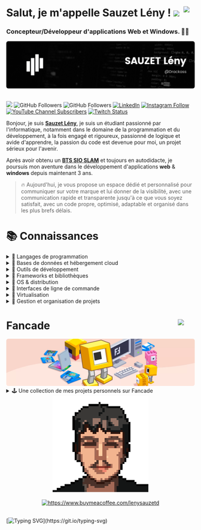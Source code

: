 # Salut, je m'appelle Sauzet Lény ! <a href="https://github.com/Drackass/Drackass/blob/main/README.md"><img align="right" src="https://cdn-icons-png.flaticon.com/512/197/197374.png" width="30px" /></a><img width="30" src="https://raw.githubusercontent.com/MartinHeinz/MartinHeinz/master/wave.gif">
### Concepteur/Développeur d'applications Web et Windows. 🧑‍💻

<picture>
  <source media="(prefers-color-scheme: dark)" srcset="https://github.com/Drackass/Drackass/blob/main/banner-dark.png">
  <source media="(prefers-color-scheme: light)" srcset="https://github.com/Drackass/Drackass/blob/main/banner-light.png">
  <img alt="Main Banner" src="https://github.com/Drackass/Drackass/blob/main/banner-dark.png">
</picture>

</br>
</br>

![](https://komarev.com/ghpvc/?username=your-github-username&style=flat&color=grey)
![GitHub Followers](https://img.shields.io/github/followers/drackass?style=social)
![GitHub Followers](https://img.shields.io/github/stars/drackass?style=social)
[![LinkedIn](https://img.shields.io/badge/LinkedIn-Connect-blue?style=social&logo=linkedin)](https://www.linkedin.com/in/lény-sauzet-931172264/)
[![Instagram Follow](https://img.shields.io/badge/Instagram-Follow-blueviolet?logo=instagram&style=social)](https://www.instagram.com/lenysauzet/)
[![YouTube Channel Subscribers](https://img.shields.io/youtube/channel/subscribers/UCQAR8f6Gq2xdSDdhVAXfWlg?style=social)](https://www.youtube.com/@drack4ss?sub_confirmation=1)
[![Twitch Status](https://img.shields.io/twitch/status/drackass?style=social)](https://twitch.com/drackass)

Bonjour, je suis [**Sauzet Lény**](http://ent.btssio.net/leny.sauzet/), je suis un étudiant passionné par l'informatique, notamment dans le domaine de la programmation et du développement, à la fois engagé et rigoureux, passionné de logique et avide d'apprendre, la passion du code est devenue pour moi, un projet sérieux pour l'avenir.

Après avoir obtenu un [**BTS SIO SLAM**](https://www.onisep.fr/ressources/univers-formation/Formations/Post-bac/bts-services-informatiques-aux-organisations-option-b-solutions-logicielles-et-applications-metiers) et toujours en autodidacte, je poursuis mon aventure dans le développement d'applications **web** & **windows** depuis maintenant 3 ans.

> 🔥 Aujourd'hui, je vous propose un espace dédié et personnalisé pour communiquer sur votre marque et lui donner de la visibilité, avec une communication rapide et transparente jusqu'à ce que vous soyez satisfait, avec un code propre, optimisé, adaptable et organisé dans les plus brefs délais.

# 📚 Connaissances
<details>
<summary>📕 Langages de programmation</summary>
<br/>
  
[![C#](https://img.shields.io/badge/C%23-058c0b?style=for-the-badge&logo=c-sharp&logoColor=white&labelColor=058c0b)](https://docs.microsoft.com/en-us/dotnet/csharp/)

[![C++](https://img.shields.io/badge/C%2B%2B-00417b?style=for-the-badge&logo=c%2B%2B&logoColor=white&labelColor=00417b)](https://www.cplusplus.com/doc/)

[![Visual Basic](https://img.shields.io/badge/Visual%20Basic-004a85?style=for-the-badge&logo=.net&logoColor=white&labelColor=004a85)](https://docs.microsoft.com/en-us/dotnet/visual-basic/)

[![HTML](https://img.shields.io/badge/HTML-d84924?style=for-the-badge&logo=html5&logoColor=white&labelColor=d84924)](https://developer.mozilla.org/en-US/docs/Web/HTML)

[![CSS](https://img.shields.io/badge/CSS-0066b6?style=for-the-badge&logo=css3&logoColor=white&labelColor=#0066b6)](https://developer.mozilla.org/en-US/docs/Web/CSS)

[![Sass](https://img.shields.io/badge/Sass-cd669a?style=for-the-badge&logo=sass&logoColor=white&labelColor=cd669a)](https://sass-lang.com/)

[![PHP](https://img.shields.io/badge/PHP-4c5789?style=for-the-badge&logo=php&logoColor=white&labelColor=4c5789)](https://www.php.net/manual/en/)

[![JavaScript](https://img.shields.io/badge/JavaScript-ead41c?style=for-the-badge&logo=javascript&logoColor=black&labelColor=ead41c)](https://developer.mozilla.org/en-US/docs/Web/JavaScript)

[![Python](https://img.shields.io/badge/Python-336d9d?style=for-the-badge&logo=python&logoColor=white&labelColor=336d9d)](https://docs.python.org/3/)

[![Node.js](https://img.shields.io/badge/Node.js-539e43?style=for-the-badge&logo=node.js&logoColor=white&labelColor=539e43)](https://nodejs.org/en/docs/)

[![Scratch](https://img.shields.io/badge/Scratch-ec9f37?style=for-the-badge&logo=scratch&logoColor=white&labelColor=ec9f37)](https://en.scratch-wiki.info/wiki/Scratch_Wiki_Home)

![Java](https://img.shields.io/badge/java-%23ED8B00.svg?style=for-the-badge&logo=openjdk&logoColor=white)

![Markdown](https://img.shields.io/badge/markdown-%23000000.svg?style=for-the-badge&logo=markdown&logoColor=white)

![TypeScript](https://img.shields.io/badge/typescript-%23007ACC.svg?style=for-the-badge&logo=typescript&logoColor=white)

</details>

<details>
<summary>📗 Bases de données et hébergement cloud</summary>
<br/>
  
[![GitHub Pages](https://img.shields.io/badge/GitHub%20Pages-1d2024?style=for-the-badge&logo=github&logoColor=white&labelColor=1d2024)](https://docs.github.com/en/pages)

[![MySQL](https://img.shields.io/badge/MySQL-d88700?style=for-the-badge&logo=mysql&logoColor=white&labelColor=d88700)](https://dev.mysql.com/doc/)

[![SQL Server](https://img.shields.io/badge/SQL%20Server-cf0513?style=for-the-badge&logo=microsoft%20sql%20server&logoColor=white&labelColor=cf0513)](https://docs.microsoft.com/en-us/sql/ssms/sql-server-management-studio-ssms)

[![MariaDB](https://img.shields.io/badge/MariaDB-c0765a?style=for-the-badge&logo=mariadb&logoColor=white&labelColor=c0765a)](https://mariadb.com/docs/)

[![Oracle](https://img.shields.io/badge/Oracle-be4331?style=for-the-badge&logo=oracle&logoColor=white&labelColor=be4331)](https://docs.oracle.com/en/)

[![SQLite](https://img.shields.io/badge/SQLite-1398e0?style=for-the-badge&logo=sqlite&logoColor=white&labelColor=1398e0)](https://www.sqlite.org/docs.html)

[![PhpMyAdmin](https://img.shields.io/badge/PhpMyAdmin-ff9800?style=for-the-badge&logo=phpmyadmin&logoColor=white&labelColor=ff9800)](https://docs.phpmyadmin.net/en/)

[![HeidiSQL](https://img.shields.io/badge/HeidiSQL-328400?style=for-the-badge&labelColor=328400)](https://www.heidisql.com/help.php)

[![AJAX](https://img.shields.io/badge/AJAX-308bc9?style=for-the-badge&logo=ajax&logoColor=white)](https://api.jquery.com/category/ajax/)

[![SQL](https://img.shields.io/badge/SQL-3199da?style=for-the-badge&logoColor=white&labelColor=3199da)](https://www.w3schools.com/sql/)

![Supabase](https://img.shields.io/badge/Supabase-3ECF8E?style=for-the-badge&logo=supabase&logoColor=white)

![Postman](https://img.shields.io/badge/Postman-FF6C37?style=for-the-badge&logo=postman&logoColor=white)

</details>

<details>
<summary>📘 Outils de développement</summary>
<br/>
  
[![Visual Studio](https://img.shields.io/badge/Visual%20Studio-662e93?style=for-the-badge&logo=visual%20studio&logoColor=white&labelColor=662e93)](https://docs.microsoft.com/en-us/visualstudio/)

[![VS Code](https://img.shields.io/badge/VS%20Code-038fd6?style=for-the-badge&logo=visual%20studio%20code&logoColor=white&labelColor=038fd6)](https://code.visualstudio.com/docs/)

[![NetBeans](https://img.shields.io/badge/NetBeans-1a65bc?style=for-the-badge&logo=apache%20netbeans%20ide&logoColor=white&labelColor=1a65bc)](https://netbeans.apache.org/kb/docs/)

[![Stack Overflow](https://img.shields.io/badge/Stack%20Overflow-f48024?style=for-the-badge&logo=stack-overflow&logoColor=white&labelColor=f48024)](https://stackoverflow.com/)

[![Chat GPT](https://img.shields.io/badge/Chat%20GPT-15997a?style=for-the-badge&logo=openai&logoColor=white&labelColor=15997a)](https://platform.openai.com/docs/)

[![Fancade](https://img.shields.io/badge/Fancade-%23edaf00?style=for-the-badge&logo=Square&logoColor=white&labelColor=edaf00)](https://www.fancade.com/)

[![UwAmp](https://img.shields.io/badge/UwAmp-2e2fad?style=for-the-badge&logo=apache&logoColor=white&labelColor=2e2fad)](https://www.uwamp.com/en/)

[![Wamp](https://img.shields.io/badge/Wamp-f70094?style=for-the-badge&logo=webflow&logoColor=white&labelColor=f70094)](https://www.wampserver.com/en/)

![CodePen](https://img.shields.io/badge/Codepen-000000?style=for-the-badge&logo=codepen&logoColor=white)

![Vite](https://img.shields.io/badge/vite-%23646CFF.svg?style=for-the-badge&logo=vite&logoColor=white)

![Vercel](https://img.shields.io/badge/vercel-%23000000.svg?style=for-the-badge&logo=vercel&logoColor=white)

![Jupyter Notebook](https://img.shields.io/badge/jupyter-%23FA0F00.svg?style=for-the-badge&logo=jupyter&logoColor=white)

</details>

<details>
<summary>📙 Frameworks et bibliothèques</summary>
<br/>

[![Bootstrap](https://img.shields.io/badge/Bootstrap-553e7a?style=for-the-badge&logo=bootstrap&logoColor=white&labelColor=553e7a)](https://getbootstrap.com/docs/)

[![Tailwind CSS](https://img.shields.io/badge/Tailwind%20CSS-01b7d6?style=for-the-badge&logo=tailwind%20css&logoColor=white&labelColor=01b7d6)](https://tailwindcss.com/docs/)

[![.NET Framework](https://img.shields.io/badge/.NET%20Framework-5027d5?style=for-the-badge&logo=.net&logoColor=white&labelColor=5027d5)](https://docs.microsoft.com/en-us/dotnet/framework/)

[![Arduino](https://img.shields.io/badge/Arduino-00979c?style=for-the-badge&logo=arduino&logoColor=white&labelColor=00979c)](https://www.arduino.cc/reference/en/)

[![WordPress](https://img.shields.io/badge/WordPress-00769c?style=for-the-badge&logo=wordpress&logoColor=white&labelColor=00769c)](https://wordpress.org/support/)

[![Webflow](https://img.shields.io/badge/Webflow-4353FF?style=for-the-badge&logo=webflow&logoColor=white&labelColor=4353FF)](https://university.webflow.com/)

[![React](https://img.shields.io/badge/React-61DAFB?style=for-the-badge&logo=react&logoColor=white&labelColor=61DAFB)](https://reactjs.org/docs/)

[![Next.js](https://img.shields.io/badge/Next.js-000000?style=for-the-badge&logo=next.js&logoColor=white&labelColor=000000)](https://nextjs.org/docs/)

![Gulp](https://img.shields.io/badge/GULP-%23CF4647.svg?style=for-the-badge&logo=gulp&logoColor=white)

[![jQuery](https://img.shields.io/badge/jQuery-1064a5?style=for-the-badge&logo=jquery&logoColor=white&labelColor=1064a5)](https://api.jquery.com/)

![Threejs](https://img.shields.io/badge/threejs-black?style=for-the-badge&logo=three.js&logoColor=white)

![NumPy](https://img.shields.io/badge/numpy-%23013243.svg?style=for-the-badge&logo=numpy&logoColor=white)

</details>

<details>
<summary>📓 OS & distribution</summary>
<br/>
  
[![Linux](https://img.shields.io/badge/Linux-ffb400?style=for-the-badge&logo=linux&logoColor=white&labelColor=ffb400)]()

[![Windows](https://img.shields.io/badge/Windows-00afef?style=for-the-badge&logo=windows&logoColor=white&labelColor=00afef)]()

![Debian](https://img.shields.io/badge/Debian-D70A53?style=for-the-badge&logo=debian&logoColor=white)

![Fedora](https://img.shields.io/badge/Fedora-294172?style=for-the-badge&logo=fedora&logoColor=white)

![Kali](https://img.shields.io/badge/Kali-268BEE?style=for-the-badge&logo=kalilinux&logoColor=white)

![Ubuntu](https://img.shields.io/badge/Ubuntu-E95420?style=for-the-badge&logo=ubuntu&logoColor=white)

</details>

<details>
<summary>📒 Interfaces de ligne de commande</summary>
<br/>
  
[![Bash](https://img.shields.io/badge/Bash-3e474a?style=for-the-badge&logo=gnu%20bash&logoColor=white&labelColor=3e474a)]()

[![PowerShell](https://img.shields.io/badge/PowerShell-207bcc?style=for-the-badge&logo=powershell&logoColor=white&labelColor=207bcc)]()

</details>

<details>
<summary>📔 Virtualisation</summary>
<br/>
  
[![VM VirtualBox](https://img.shields.io/badge/VM%20VirtualBox-21416a?style=for-the-badge&logo=virtualbox&logoColor=white&labelColor=21416a)]()

[![Docker](https://img.shields.io/badge/Docker-2496ed?style=for-the-badge&logo=docker&logoColor=white&labelColor=#2496ed)]()

</details>

<details>
<summary>📃 Gestion et organisation de projets</summary>
<br/>
  
[![Notion](https://img.shields.io/badge/Notion-f7f6f3?style=for-the-badge&logo=notion&logoColor=black&labelColor=f7f6f3)]()

[![Trello](https://img.shields.io/badge/Trello-0079bf?style=for-the-badge&logo=trello&logoColor=white&labelColor=0079bf)]()

[![Obsidian](https://img.shields.io/badge/Obsidian-4934a1?style=for-the-badge&logo=obsidian&logoColor=white&labelColor=4934a1)]()

[![Discord](https://img.shields.io/badge/Discord-5662f6?style=for-the-badge&logo=discord&logoColor=white&labelColor=5662f6)]()

[![Git](https://img.shields.io/badge/Git-f05033?style=for-the-badge&logo=git&logoColor=white&labelColor=f05033)]()

[![GitHub](https://img.shields.io/badge/GitHub-1d2024?style=for-the-badge&logo=github&logoColor=white&labelColor=1d2024)]()

</details>

# Fancade <a href="https://www.fancade.com/"><img align="right" src="https://www.fancade.com/press/fancade-mascot.png" width="45px" /></a>

<img alt="fancade banner" src="https://github.com/Drackass/Drackass/blob/main/banner-fancade.png">

<details>
<summary>🕹️ Une collection de mes projets personnels sur Fancade</summary>
<br/>
  
<table style="width:100%">
<tr>
<td>
<a href="https://play.fancade.com/64804F37FCD99A0D">
<img src="https://www.fancade.com/images/64804F37FCD99A0D.jpg">
</a>
</td>
<td>
<a href="https://play.fancade.com/6460AD3DC0E94F7D">
<img src="https://www.fancade.com/images/6460AD3DC0E94F7D.jpg">
</a>
</td>
<td>
<a href="https://play.fancade.com/63F79C3910E0E75B">
<img src="https://www.fancade.com/images/63F79C3910E0E75B.jpg">
</a>
</td>
<td>
<a href="https://play.fancade.com/63A5F1C06902974F">
<img src="https://www.fancade.com/images/63A5F1C06902974F.jpg">
</a>
</td>
</tr>

<tr>
<td>
<a href="https://play.fancade.com/635684E6B16CC9B5">
<img src="https://www.fancade.com/images/635684E6B16CC9B5.jpg">
</a>
</td>
<td>
<a href="https://play.fancade.com/633980F3D474E8D4">
<img src="https://www.fancade.com/images/633980F3D474E8D4.jpg">
</a>
</td>
<td>
<a href="https://play.fancade.com/6302A35860C1225B">
<img src="https://www.fancade.com/images/6302A35860C1225B.jpg">
</a>
</td>
<td>
<a href="https://play.fancade.com/62FA3EAB3F74DED1">
<img src="https://www.fancade.com/images/62FA3EAB3F74DED1.jpg">
</a>
</td>
</tr>

<tr>
<td>
<a href="https://play.fancade.com/62F94B81E4C9B1CC">
<img src="https://www.fancade.com/images/62F94B81E4C9B1CC.jpg">
</a>
</td>
<td>
<a href="https://play.fancade.com/62F28E56FC46F03E">
<img src="https://www.fancade.com/images/62F28E56FC46F03E.jpg">
</a>
</td>
<td>
<a href="https://play.fancade.com/62E505FE215783C5">
<img src="https://www.fancade.com/images/62E505FE215783C5.jpg">
</a>
</td>
<td>
<a href="https://play.fancade.com/62D49AA505A17347">
<img src="https://www.fancade.com/images/62D49AA505A17347.jpg">
</a>
</td>
</tr>

<tr>
<td>
<a href="https://play.fancade.com/62CAEE85CDD98FBA">
<img src="https://www.fancade.com/images/62CAEE85CDD98FBA.jpg">
</a>
</td>
<td>
<a href="https://play.fancade.com/62C591C18D4D6372">
<img src="https://www.fancade.com/images/62C591C18D4D6372.jpg">
</a>
</td>
<td>
<a href="https://play.fancade.com/6287746E389A3201">
<img src="https://www.fancade.com/images/6287746E389A3201.jpg">
</a>
</td>
<td>
<a href="https://play.fancade.com/628A370DD74AA768">
<img src="https://www.fancade.com/images/628A370DD74AA768.jpg">
</a>
</td>
</tr>

<tr>
<td>
<a href="https://play.fancade.com/61EC14298B64A5E8">
<img src="https://www.fancade.com/images/61EC14298B64A5E8.jpg">
</a>
</td>
<td>
<a href="https://play.fancade.com/62841BD8B4AD7465">
<img src="https://www.fancade.com/images/62841BD8B4AD7465.jpg">
</a>
</td>
<td>
<a href="https://play.fancade.com/626433ED4DFFFCC4">
<img src="https://www.fancade.com/images/626433ED4DFFFCC4.jpg">
</a>
</td>
<td>
<a href="https://play.fancade.com/61A374C41892AF00">
<img src="https://www.fancade.com/images/61A374C41892AF00.jpg">
</a>
</td>
</tr>

<tr>
<td>
<a href="https://play.fancade.com/621FD862B546FFDF">
<img src="https://www.fancade.com/images/621FD862B546FFDF.jpg">
</a>
</td>
<td>
<a href="https://play.fancade.com/61FBFD7405CE9282">
<img src="https://www.fancade.com/images/61FBFD7405CE9282.jpg">
</a>
</td>
<td>
<a href="https://play.fancade.com/610963CFCD5473C6">
<img src="https://www.fancade.com/images/610963CFCD5473C6.jpg">
</a>
</td>
<td>
<a href="https://play.fancade.com/61E49A1BAAB31A3F">
<img src="https://www.fancade.com/images/61E49A1BAAB31A3F.jpg">
</a>
</td>
</tr>

<tr>
<td>
<a href="https://play.fancade.com/61C9E5817D166AE5">
<img src="https://www.fancade.com/images/61C9E5817D166AE5.jpg">
</a>
</td>
<td>
<a href="https://play.fancade.com/61ED3B357DA0659C">
<img src="https://www.fancade.com/images/61ED3B357DA0659C.jpg">
</a>
</td>
<td>
<a href="https://play.fancade.com/61EDA1EC375FF05A">
<img src="https://www.fancade.com/images/61EDA1EC375FF05A.jpg">
</a>
</td>
<td>
<a href="https://play.fancade.com/610D26FB7E67D253">
<img src="https://www.fancade.com/images/610D26FB7E67D253.jpg">
</a>
</td>
</tr>

<tr>
<td>
<a href="https://play.fancade.com/61BF7845F5727F3E">
<img src="https://www.fancade.com/images/61BF7845F5727F3E.jpg">
</a>
</td>
<td>
<a href="https://play.fancade.com/611103E16D6848B4">
<img src="https://www.fancade.com/images/611103E16D6848B4.jpg">
</a>
</td>
<td>
<a href="https://play.fancade.com/61E526530DA3D580">
<img src="https://www.fancade.com/images/61E526530DA3D580.jpg">
</a>
</td>
<td>
<a href="https://play.fancade.com/610CE3EF160BD249">
<img src="https://www.fancade.com/images/610CE3EF160BD249.jpg">
</a>
</td>
</tr>

<tr>
<td>
<a href="https://play.fancade.com/60FC3E3C0F1D16A6">
<img src="https://www.fancade.com/images/60FC3E3C0F1D16A6.jpg">
</a>
</td>
<td>
<a href="https://play.fancade.com/61EC7B608CAEEAF0">
<img src="https://www.fancade.com/images/61EC7B608CAEEAF0.jpg">
</a>
</td>
<td>
<a href="https://play.fancade.com/60CC5815FCB74D24">
<img src="https://www.fancade.com/images/60CC5815FCB74D24.jpg">
</a>
</td>
<td>
<a href="https://play.fancade.com/61BA1834354C1827">
<img src="https://www.fancade.com/images/61BA1834354C1827.jpg">
</a>
</td>
</tr>
</table>

</details>

<div align="center">
  <img alt="Pixel art of sauzet lény" src="https://github.com/Drackass/Drackass/blob/main/me.png">  
  </br>
  </br>
  <a href="https://www.buymeacoffee.com/lenysauzetd"> 
    <img src="https://cdn.buymeacoffee.com/buttons/v2/default-yellow.png" width="250" alt="https://www.buymeacoffee.com/lenysauzetd" />
  </a>
</div>

</br>

[![Typing SVG](https://readme-typing-svg.demolab.com?font=Source+Code+Pro+&size=25&pause=2001&color=656d76&background=FFFFFF00&center=true&width=2000&height=40&lines=Dans+le+monde+de+la+programmation%2C+chaque+bug+est+une+occasion+d'apprendre+et+de+progresser.;Le+code+est+une+po%C3%A9sie+en+mouvement+qui+transforme+des+id%C3%A9es+abstraites+en+r%C3%A9alit%C3%A9+tangible.;Le+meilleur+code+est+celui+qui+n'a+pas+besoin+de+commentaires%2C+parce+qu'il+est+tellement+clair+et+%C3%A9l%C3%A9gant+qu'il+parle+de+lui-m%C3%AAme.;Le+d%C3%A9veloppement+est+un+art+o%C3%B9+les+limites+sont+repouss%C3%A9es+chaque+jour%2C+et+o%C3%B9+l'imagination+est+la+seule+contrainte.;Le+d%C3%A9veloppeur+n'est+pas+un+cr%C3%A9ateur+de+logiciel%2C+mais+un+sculpteur+de+logique.;Dans+le+domaine+du+d%C3%A9veloppement%2C+la+patience+est+une+vertu%2C+la+pers%C3%A9v%C3%A9rance+est+une+comp%C3%A9tence+et+la+passion+est+une+n%C3%A9cessit%C3%A9.;La+programmation+est+une+danse+subtile+entre+l'intelligence+humaine+et+la+puissance+des+machines.;Le+d%C3%A9veloppement+est+comme+un+puzzle+infini+%3A+chaque+ligne+de+code+est+une+pi%C3%A8ce+qui+s'assemble+pour+cr%C3%A9er+un+ensemble+fonctionnel.;La+qualit%C3%A9+d'un+code+ne+se+mesure+pas+%C3%A0+sa+longueur%2C+mais+%C3%A0+sa+clart%C3%A9+et+%C3%A0+sa+capacit%C3%A9+%C3%A0+r%C3%A9soudre+des+probl%C3%A8mes.;Le+v%C3%A9ritable+pouvoir+du+d%C3%A9veloppement+r%C3%A9side+dans+la+collaboration+%3A+ensemble%2C+nous+pouvons+r%C3%A9aliser+des+choses+incroyables.)](https://git.io/typing-svg)
